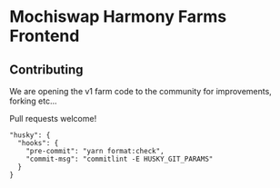 # Mochiswap Harmony Farms Frontend

## Contributing

We are opening the v1 farm code to the community for improvements, forking etc...

Pull requests welcome!

```
"husky": {
  "hooks": {
    "pre-commit": "yarn format:check",
    "commit-msg": "commitlint -E HUSKY_GIT_PARAMS"
  }
}
```